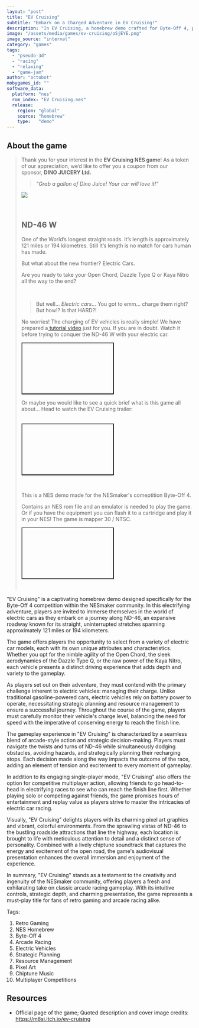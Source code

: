 ```yaml
---
layout: "post"
title: "EV Cruising"
subtitle: "Embark on a Charged Adventure in EV Cruising!"
description: "In EV Cruising, a homebrew demo crafted for Byte-Off 4, players navigate electric cars along ND-46, one of the world's longest straight roads, facing the challenge of managing their vehicle's charge while aiming to reach the finish line."
image: "/assets/media/games/ev-cruising/oSjEYE.png"
image_source: "internal"
category: "games"
tags:
  - "pseudo-3d"
  - "racing"
  - "relaxing"
  - "game-jam"
author: "octobot"
mobygames_id: ""
software_data:
  platform: "nes"
  rom_index: "EV Cruising.nes"
  release:
    region: "global"
    source: "homebrew"
    type:   "demo"
---
```


## About the game

<blockquote markdown="1">

<p>Thank you for your interest in the&nbsp;<strong>EV Cruising NES game</strong>! As a token of our appreciation, we’d like to offer you a coupon from our sponsor,&nbsp;<strong>DINO JUICERY Ltd.</strong>
</p>
<blockquote><em>“Grab a gallon of Dino Juice! Your car will love it!”</em></blockquote>
<p><img src="https://img.itch.zone/aW1nLzE1MzY3Njg4LnBuZw==/original/PZ5zMD.png"/><br></p>
<p>&nbsp;
</p>
<h2>ND-46 W
</h2>
<p>One of the World’s longest straight roads. It’s length is approximately 121 miles or 194 kilometres. Still It’s length is no match for cars human has made.
</p>
<p>But what about the new frontier? Electric Cars.
</p>
<p>Are you ready to take your Open Chord, Dazzle Type Q or Kaya Nitro all the way to the end?
</p>
<p>&nbsp;
</p>
<blockquote>But well…&nbsp;<em>Electric cars...</em>&nbsp;You got to emm… charge them&nbsp;right?&nbsp; But how!? Is that HARD?!
</blockquote>
<p>No worries! The charging of EV vehicles is really simple! We have prepared a<a href="https://youtu.be/RoPJ_XO7qA0" referrerpolicy="origin" rel="nofollow noopener">&nbsp;tutorial video</a>&nbsp;just for you. If you are in doubt. Watch it before trying to conquer the ND-46 W with your electric car.
</p>
<div><button itchio="" aria-label="Click to activate YouTube embed" type="button" class="embed_preload youtube_preload" data-embed_code="<iframe width=&quot;500&quot; height=&quot;281&quot; src=&quot;//www.youtube.com/embed/RoPJ_XO7qA0&quot; frameborder=&quot;0&quot; allowfullscreen=&quot;&quot;></iframe>" style="width: 250px; height: 140px; background: url(&quot;https://i.ytimg.com/vi/RoPJ_XO7qA0/hqdefault.jpg&quot;) 50% 50% / cover no-repeat; --darkreader-inline-bgcolor: rgba(19, 19, 19, 0);" data-darkreader-inline-bgcolor=""></button></div>
<p>Or maybe you would like to see a quick brief what is this game all about... Head to watch the EV Cruising trailer:<br><br></p>
<div><button itchio="" aria-label="Click to activate YouTube embed" type="button" class="embed_preload youtube_preload" data-embed_code="<iframe width=&quot;500&quot; height=&quot;281&quot; src=&quot;//www.youtube.com/embed/7-EbSXJYfPU&quot; frameborder=&quot;0&quot; allowfullscreen=&quot;&quot;></iframe>" style="width: 250px; height: 140px; background: url(&quot;https://i.ytimg.com/vi/7-EbSXJYfPU/hqdefault.jpg&quot;) 50% 50% / cover no-repeat; --darkreader-inline-bgcolor: rgba(19, 19, 19, 0);" data-darkreader-inline-bgcolor=""></button></div>
<p><br></p>
<p>This is a NES demo made for the NESmaker's comeptition Byte-Off 4.</p>
<p>Contains an NES rom file and an emulator is needed to play the game. Or if you have the equipment you can flash it to a cartridge and play it in your NES! The game is mapper 30 / NTSC.<br></p>
<div><button itchio="" aria-label="Click to activate YouTube embed" type="button" class="embed_preload youtube_preload" data-embed_code="<iframe width=&quot;500&quot; height=&quot;281&quot; src=&quot;//www.youtube.com/embed/ITi9bl7C37U&quot; frameborder=&quot;0&quot; allowfullscreen=&quot;&quot;></iframe>" style="width: 250px; height: 140px; background: url(&quot;https://i.ytimg.com/vi/ITi9bl7C37U/hqdefault.jpg&quot;) 50% 50% / cover no-repeat; --darkreader-inline-bgcolor: rgba(19, 19, 19, 0);" data-darkreader-inline-bgcolor=""></button></div>
<p></p>
<p><br></p>

</blockquote>

"EV Cruising" is a captivating homebrew demo designed specifically for the Byte-Off 4 competition within the NESmaker community. In this electrifying adventure, players are invited to immerse themselves in the world of electric cars as they embark on a journey along ND-46, an expansive roadway known for its straight, uninterrupted stretches spanning approximately 121 miles or 194 kilometers. 

The game offers players the opportunity to select from a variety of electric car models, each with its own unique attributes and characteristics. Whether you opt for the nimble agility of the Open Chord, the sleek aerodynamics of the Dazzle Type Q, or the raw power of the Kaya Nitro, each vehicle presents a distinct driving experience that adds depth and variety to the gameplay.

As players set out on their adventure, they must contend with the primary challenge inherent to electric vehicles: managing their charge. Unlike traditional gasoline-powered cars, electric vehicles rely on battery power to operate, necessitating strategic planning and resource management to ensure a successful journey. Throughout the course of the game, players must carefully monitor their vehicle's charge level, balancing the need for speed with the imperative of conserving energy to reach the finish line.

The gameplay experience in "EV Cruising" is characterized by a seamless blend of arcade-style action and strategic decision-making. Players must navigate the twists and turns of ND-46 while simultaneously dodging obstacles, avoiding hazards, and strategically planning their recharging stops. Each decision made along the way impacts the outcome of the race, adding an element of tension and excitement to every moment of gameplay.

In addition to its engaging single-player mode, "EV Cruising" also offers the option for competitive multiplayer action, allowing friends to go head-to-head in electrifying races to see who can reach the finish line first. Whether playing solo or competing against friends, the game promises hours of entertainment and replay value as players strive to master the intricacies of electric car racing.

Visually, "EV Cruising" delights players with its charming pixel art graphics and vibrant, colorful environments. From the sprawling vistas of ND-46 to the bustling roadside attractions that line the highway, each location is brought to life with meticulous attention to detail and a distinct sense of personality. Combined with a lively chiptune soundtrack that captures the energy and excitement of the open road, the game's audiovisual presentation enhances the overall immersion and enjoyment of the experience.

In summary, "EV Cruising" stands as a testament to the creativity and ingenuity of the NESmaker community, offering players a fresh and exhilarating take on classic arcade racing gameplay. With its intuitive controls, strategic depth, and charming presentation, the game represents a must-play title for fans of retro gaming and arcade racing alike.

Tags:
1. Retro Gaming
2. NES Homebrew
3. Byte-Off 4
4. Arcade Racing
5. Electric Vehicles
6. Strategic Planning
7. Resource Management
8. Pixel Art
9. Chiptune Music
10. Multiplayer Competitions

## Resources

* Official page of the game; Quoted description and cover image credits: <https://m8si.itch.io/ev-cruising>

